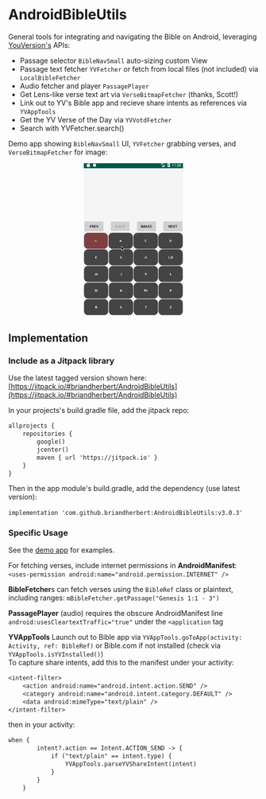 # AndroidBibleUtils
General tools for integrating and navigating the Bible on Android, leveraging [YouVersion's](https://www.youversion.com/) APIs:
* Passage selector `BibleNavSmall` auto-sizing custom View
* Passage text fetcher `YVFetcher` or fetch from local files (not included) via `LocalBibleFetcher`
* Audio fetcher and player `PassagePlayer`
* Get Lens-like verse text art via `VerseBitmapFetcher` (thanks, Scott!)
* Link out to YV's Bible app and recieve share intents as references via `YVAppTools`
* Get the YV Verse of the Day via `YVVotdFetcher`
* Search with YVFetcher.search()

Demo app showing `BibleNavSmall` UI, `YVFetcher` grabbing verses, and `VerseBitmapFetcher` for image:
<center><img src="screenshots/bibleUtilsDemo.gif" alt="drawing" width="200"/></center>

## Implementation
### Include as a Jitpack library

Use the latest tagged version shown here:
[https://jitpack.io/#briandherbert/AndroidBibleUtils](https://jitpack.io/#briandherbert/AndroidBibleUtils)

In your projects's build.gradle file, add the jitpack repo:
```
allprojects {
    repositories {
        google()
        jcenter()
        maven { url 'https://jitpack.io' }
    }
}
```
Then in the app module's build.gradle, add the dependency (use latest version):

`implementation 'com.github.briandherbert:AndroidBibleUtils:v3.0.3'`

### Specific Usage
See the [demo app](https://github.com/briandherbert/AndroidBibleUtils/blob/master/app/src/main/java/com/example/brianherbert/androidbibleutils/DemoBibleUtilsActivity.kt) for examples.

For fetching verses, include internet permissions in **AndroidManifest**:<br>
```<uses-permission android:name="android.permission.INTERNET" />```

**BibleFetcher**s can fetch verses using the `BibleRef` class or plaintext, including ranges:
`mBibleFetcher.getPassage("Genesis 1:1 - 3")`

**PassagePlayer** (audio) requires the obscure AndroidManifest line `           android:usesCleartextTraffic="true"` under the `<application` tag

**YVAppTools** Launch out to Bible app via `YVAppTools.goToApp(activity: Activity, ref: BibleRef)` or Bible.com if not installed (check via `YVAppTools.isYVInstalled()`)<br>
To capture share intents, add this to the manifest under your activity:
```
<intent-filter>
    <action android:name="android.intent.action.SEND" />
    <category android:name="android.intent.category.DEFAULT" />
    <data android:mimeType="text/plain" />
</intent-filter>
```
then in your activity:
```
when {
        intent?.action == Intent.ACTION_SEND -> {
            if ("text/plain" == intent.type) {
                YVAppTools.parseYVShareIntent(intent)
            }
        }
    }
```
